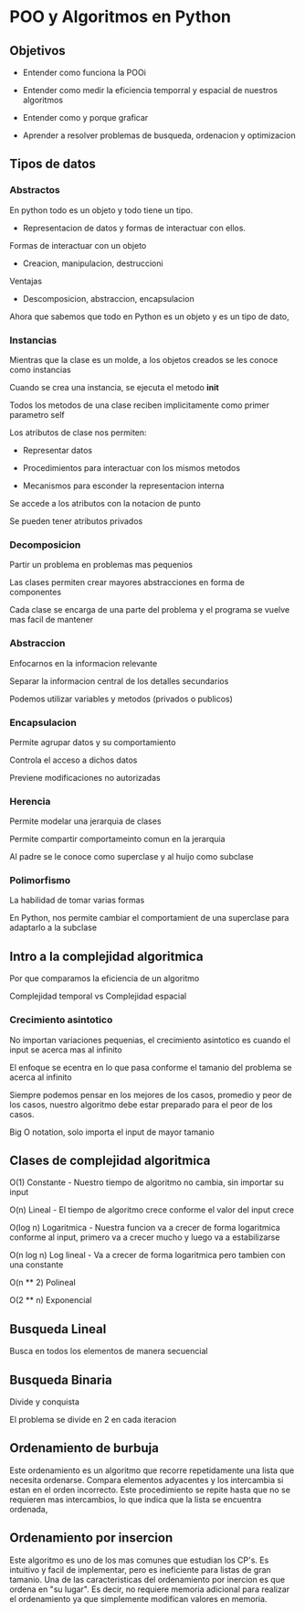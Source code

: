 # POO y Algoritmos en Python

## Objetivos

- Entender como funciona la POOi

- Entender como medir la eficiencia temporral y espacial de nuestros algoritmos

- Entender como y porque graficar

- Aprender a resolver problemas de busqueda, ordenacion y optimizacion

## Tipos de datos

### Abstractos

En python todo es un objeto y todo tiene un tipo.

- Representacion de datos y formas de interactuar con ellos.

Formas de interactuar con un objeto

- Creacion, manipulacion, destruccioni

Ventajas

- Descomposicion, abstraccion, encapsulacion

Ahora que sabemos que todo en Python es un objeto y es un tipo de dato,

### Instancias

Mientras que la clase es un molde, a los objetos creados se les conoce como instancias

Cuando se crea una instancia, se ejecuta el metodo __init__

Todos los metodos de una clase reciben implicitamente como primer parametro self

Los atributos de clase nos permiten:

- Representar datos

- Procedimientos para interactuar con los mismos metodos

- Mecanismos para esconder la representacion interna

Se accede a los atributos con la notacion de punto

Se pueden tener atributos privados

### Decomposicion

Partir un problema en problemas mas pequenios

Las clases permiten crear mayores abstracciones en forma de componentes

Cada clase se encarga de una parte del problema y el programa se vuelve mas facil de mantener

### Abstraccion

Enfocarnos en la informacion relevante

Separar la informacion central de los detalles secundarios

Podemos utilizar variables y metodos (privados o publicos)

### Encapsulacion

Permite agrupar datos y su comportamiento

Controla el acceso a dichos datos

Previene modificaciones no autorizadas

### Herencia

Permite modelar una jerarquia de clases

Permite compartir comportameinto comun en la jerarquia

Al padre se le conoce como superclase y al huijo como subclase

### Polimorfismo

La habilidad de tomar varias formas

En Python, nos permite cambiar el comportamient de una superclase para adaptarlo a la subclase

## Intro a la complejidad algoritmica

Por que comparamos la eficiencia de un algoritmo

Complejidad temporal vs Complejidad espacial

### Crecimiento asintotico

No importan variaciones pequenias, el crecimiento asintotico es cuando el input se acerca mas al infinito

El enfoque se ecentra en lo que pasa conforme el tamanio del problema se acerca al infinito

Siempre podemos pensar en los mejores de los casos, promedio y peor de los casos, nuestro algoritmo debe estar preparado para el peor de los casos.

Big O notation, solo importa el input de mayor tamanio

## Clases de complejidad algoritmica

O(1) Constante - Nuestro tiempo de algoritmo no cambia, sin importar su input

O(n) Lineal - El tiempo de algoritmo crece conforme el valor del input crece

O(log n) Logaritmica - Nuestra funcion va a crecer de forma logaritmica conforme al input, primero va a crecer mucho y luego va a estabilizarse 

O(n log n) Log lineal - Va a crecer de forma logaritmica pero tambien con una constante

O(n ** 2) Polineal

O(2 ** n) Exponencial

## Busqueda Lineal

Busca en todos los elementos de manera secuencial

## Busqueda Binaria

Divide y conquista

El problema se divide en 2 en cada iteracion

## Ordenamiento de burbuja

Este ordenamiento es un algoritmo que recorre repetidamente una lista que necesita ordenarse. Compara elementos adyacentes y los intercambia si estan en el orden incorrecto. Este procedimiento se repite hasta que no se requieren mas intercambios, lo que indica que la lista se encuentra ordenada,

## Ordenamiento por insercion

Este algoritmo es uno de los mas comunes que estudian los CP's. Es intuitivo y facil de implementar, pero es ineficiente para listas de gran tamanio. Una de las caracteristicas del ordenamiento por inercion es que ordena en "su lugar". Es decir, no requiere memoria adicional para realizar el ordenamiento ya que simplemente modifican valores en memoria.
